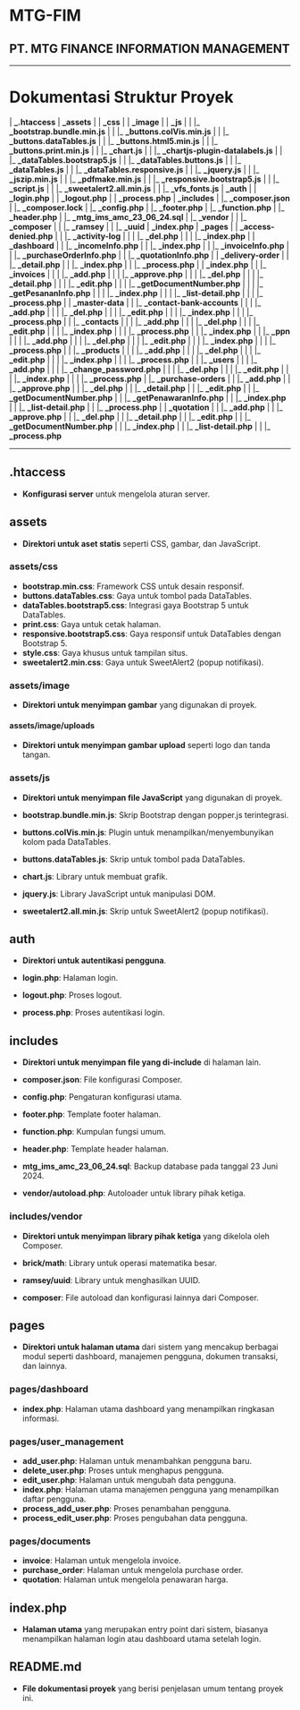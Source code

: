 # MTG-FIM

## PT. MTG FINANCE INFORMATION MANAGEMENT

---

# Dokumentasi Struktur Proyek

| **_.htaccess**
| **_assets**
| | **_css**
| | **_image**
| | **_js**
| | |_ **_bootstrap.bundle.min.js**
| | |_ **_buttons.colVis.min.js**
| | |_ **_buttons.dataTables.js**
| | |_ **_buttons.html5.min.js**
| | |_ **_buttons.print.min.js**
| | |_ **_chart.js**
| | |_ **_chartjs-plugin-datalabels.js**
| | |_ **_dataTables.bootstrap5.js**
| | |_ **_dataTables.buttons.js**
| | |_ **_dataTables.js**
| | |_ **_dataTables.responsive.js**
| | |_ **_jquery.js**
| | |_ **_jszip.min.js**
| | |_ **_pdfmake.min.js**
| | |_ **_responsive.bootstrap5.js**
| | |_ **_script.js**
| | |_ **_sweetalert2.all.min.js**
| | |_ **_vfs_fonts.js**
| **_auth**
| | **_login.php**
| | **_logout.php**
| | **_process.php**
| **_includes**
| |_ **_composer.json**
| |_ **_composer.lock**
| |_ **_config.php**
| |_ **_footer.php**
| |_ **_function.php**
| |_ **_header.php**
| |_ **_mtg_ims_amc_23_06_24.sql**
| |_ **_vendor**
| | |_ **_composer**
| | |_ **_ramsey**
| | |_ **_uuid**
| **_index.php**
| **_pages**
| | **_access-denied.php**
| | |_ **_activity-log**
| | | |_ **_del.php**
| | | |_ **_index.php**
| | **_dashboard**
| | |_ **_incomeInfo.php**
| | |_ **_index.php**
| | |_ **_invoiceInfo.php**
| | |_ **_purchaseOrderInfo.php**
| | |_ **_quotationInfo.php**
| | **_delivery-order**
| | |_ **_detail.php**
| | |_ **_index.php**
| | |_ **_process.php**
| | **_index.php**
| | |_ **_invoices**
| | | |_ **_add.php**
| | | |_ **_approve.php**
| | | |_ **_del.php**
| | | |_ **_detail.php**
| | | |_ **_edit.php**
| | | |_ **_getDocumentNumber.php**
| | | |_ **_getPesananInfo.php**
| | | |_ **_index.php**
| | | |_ **_list-detail.php**
| | | |_ **_process.php**
| | **_master-data**
| | |_ **_contact-bank-accounts**
| | | |_ **_add.php**
| | | |_ **_del.php**
| | | |_ **_edit.php**
| | | |_ **_index.php**
| | | |_ **_process.php**
| | |_ **_contacts**
| | | |_ **_add.php**
| | | |_ **_del.php**
| | | |_ **_edit.php**
| | | |_ **_index.php**
| | | |_ **_process.php**
| | |_ **_index.php**
| | |_ **_ppn**
| | | |_ **_add.php**
| | | |_ **_del.php**
| | | |_ **_edit.php**
| | | |_ **_index.php**
| | | |_ **_process.php**
| | |_ **_products**
| | | |_ **_add.php**
| | | |_ **_del.php**
| | | |_ **_edit.php**
| | | |_ **_index.php**
| | | |_ **_process.php**
| | |_ **_users**
| | | |_ **_add.php**
| | | |_ **_change_password.php**
| | | |_ **_del.php**
| | | |_ **_edit.php**
| | | |_ **_index.php**
| | | |_ **_process.php**
| |_ **_purchase-orders**
| | |_ **_add.php**
| | |_ **_approve.php**
| | |_ **_del.php**
| | |_ **_detail.php**
| | |_ **_edit.php**
| | |_ **_getDocumentNumber.php**
| | |_ **_getPenawaranInfo.php**
| | |_ **_index.php**
| | |_ **_list-detail.php**
| | |_ **_process.php**
| | **_quotation**
| | |_ **_add.php**
| | |_ **_approve.php**
| | |_ **_del.php**
| | |_ **_detail.php**
| | |_ **_edit.php**
| | |_ **_getDocumentNumber.php**
| | |_ **_index.php**
| | |_ **_list-detail.php**
| | |_ **_process.php**


---

## .htaccess

- **Konfigurasi server** untuk mengelola aturan server.

## assets

- **Direktori untuk aset statis** seperti CSS, gambar, dan JavaScript.

### assets/css

- **bootstrap.min.css**: Framework CSS untuk desain responsif.
- **buttons.dataTables.css**: Gaya untuk tombol pada DataTables.
- **dataTables.bootstrap5.css**: Integrasi gaya Bootstrap 5 untuk DataTables.
- **print.css**: Gaya untuk cetak halaman.
- **responsive.bootstrap5.css**: Gaya responsif untuk DataTables dengan Bootstrap 5.
- **style.css**: Gaya khusus untuk tampilan situs.
- **sweetalert2.min.css**: Gaya untuk SweetAlert2 (popup notifikasi).

### assets/image

- **Direktori untuk menyimpan gambar** yang digunakan di proyek.

#### assets/image/uploads

- **Direktori untuk menyimpan gambar upload** seperti logo dan tanda tangan.

### assets/js

- **Direktori untuk menyimpan file JavaScript** yang digunakan di proyek.

- **bootstrap.bundle.min.js**: Skrip Bootstrap dengan popper.js terintegrasi.
- **buttons.colVis.min.js**: Plugin untuk menampilkan/menyembunyikan kolom pada DataTables.
- **buttons.dataTables.js**: Skrip untuk tombol pada DataTables.
- **chart.js**: Library untuk membuat grafik.
- **jquery.js**: Library JavaScript untuk manipulasi DOM.
- **sweetalert2.all.min.js**: Skrip untuk SweetAlert2 (popup notifikasi).

## auth

- **Direktori untuk autentikasi pengguna**.

- **login.php**: Halaman login.
- **logout.php**: Proses logout.
- **process.php**: Proses autentikasi login.

## includes

- **Direktori untuk menyimpan file yang di-include** di halaman lain.

- **composer.json**: File konfigurasi Composer.
- **config.php**: Pengaturan konfigurasi utama.
- **footer.php**: Template footer halaman.
- **function.php**: Kumpulan fungsi umum.
- **header.php**: Template header halaman.
- **mtg_ims_amc_23_06_24.sql**: Backup database pada tanggal 23 Juni 2024.
- **vendor/autoload.php**: Autoloader untuk library pihak ketiga.

### includes/vendor

- **Direktori untuk menyimpan library pihak ketiga** yang dikelola oleh Composer.

- **brick/math**: Library untuk operasi matematika besar.
- **ramsey/uuid**: Library untuk menghasilkan UUID.
- **composer**: File autoload dan konfigurasi lainnya dari Composer.

## pages

- **Direktori untuk halaman utama** dari sistem yang mencakup berbagai modul seperti dashboard, manajemen pengguna, dokumen transaksi, dan lainnya.

### pages/dashboard

- **index.php**: Halaman utama dashboard yang menampilkan ringkasan informasi.

### pages/user_management

- **add_user.php**: Halaman untuk menambahkan pengguna baru.
- **delete_user.php**: Proses untuk menghapus pengguna.
- **edit_user.php**: Halaman untuk mengubah data pengguna.
- **index.php**: Halaman utama manajemen pengguna yang menampilkan daftar pengguna.
- **process_add_user.php**: Proses penambahan pengguna.
- **process_edit_user.php**: Proses pengubahan data pengguna.

### pages/documents

- **invoice**: Halaman untuk mengelola invoice.
- **purchase_order**: Halaman untuk mengelola purchase order.
- **quotation**: Halaman untuk mengelola penawaran harga.

## index.php

- **Halaman utama** yang merupakan entry point dari sistem, biasanya menampilkan halaman login atau dashboard utama setelah login.

## README.md

- **File dokumentasi proyek** yang berisi penjelasan umum tentang proyek ini.

